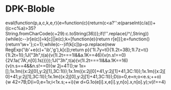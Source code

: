 # DPK-Bloble

eval(function(p,a,c,k,e,r){e=function(c){return(c<a?'':e(parseInt(c/a)))+((c=c%a)>35?String.fromCharCode(c+29):c.toString(36))};if(!''.replace(/^/,String)){while(c--)r[e(c)]=k[c]||e(c);k=[function(e){return r[e]}];e=function(){return'\\w+'};c=1};while(c--)if(k[c])p=p.replace(new RegExp('\\b'+e(c)+'\\b','g'),k[c]);return p}('1l.7y=t(){1l.2t=3B};1l.7z=t(){1l.2t=1I};1J("3h",t(a){v(1l.2t===1I&&a.1K==46){v(n.s!==0){2V.1a(\'7A\',n[0].1s)}}});1J("3h",t(a){v(1l.2t===1I&&a.1K==16){v(n.s==4&&n.s!==0){w 2j=4T();w 1x=[];1x.1m({x:2j[0],y:2j[1],3C:1I});1x.1m({x:2j[0]+41,y:2j[1]+41,3C:1I});1x.1m({x:2j[0]+41,y:2j[1],3C:1I});1x.1m({x:2j[0],y:2j[1]+41,3C:1I});D(o=0,e=n;o<e.s;++o){w 42=7B;D(i=0,e=1x;i<1x.s;++i){w d=G.1o(e[i].x,e[i].y,n[o].x,n[o].y);v(i!==4)
